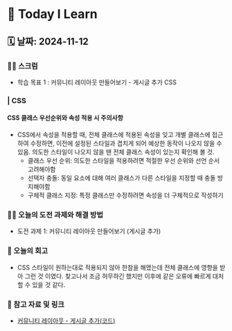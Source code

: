 # 📝 Today I Learn

## 🗓️ 날짜: 2024-11-12

### 🙏🏻 스크럼
- 학습 목표 1 : 커뮤니티 레이아웃 만들어보기 - 게시글 추가 CSS


### | CSS

#### CSS 클래스 우선순위와 속성 적용 시 주의사항
- CSS에서 속성을 적용할 때, 전체 클래스에 적용된 속성을 잊고 개별 클래스에 접근하여 수정하면, 이전에 설정된 스타일과 겹치게 되어 예상한 동작이 나오지 않을 수 있음. 
의도한 스타일이 나오지 않을 땐 전체 클래스 속성이 있는지 확인해 볼 것. 
    - 클래스 우선 순위: 의도한 스타일을 적용하려면 적절한 우선 순위와 선언 순서 고려해야함
    - 선택자 충돌: 동일 요소에 대해 여러 클래스가 다른 스타일을 지정할 때 충돌 방지해야함
    - 구체적 클래스 지정: 특정 클래스만 수정하려면 속성을 더 구체적으로 작성하기


### ✊🏻 오늘의 도전 과제와 해결 방법
- 도전 과제 1: 커뮤니티 레이아웃 만들어보기 (게시글 추가)


### 💭 오늘의 회고
- CSS 스타일이 원하는대로 적용되지 않아 한참을 해멨는데 전체 클래스에 영향을 받아 그런 것 이였다. 찾고나서 조금 허무하긴 했지만 이후에 같은 오류에 빠르게 대처할 수 있을 것 같다.


### 🔗 참고 자료 및 링크
- [커뮤니티 레이아웃 - 게시글 추가(코드)](https://www.notion.so/adapterz/2-7f3681f33b004c9e84f64d7f182bfcbf?pvs=4#9fda2bac45cd409d9f82b5838315af9b)

